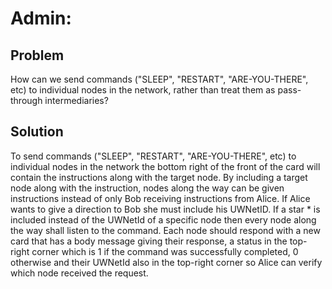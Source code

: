 # Admin:
## Problem
How can we send commands ("SLEEP", "RESTART", "ARE-YOU-THERE", etc) to individual nodes in the network, rather than treat them as pass-through intermediaries?
## Solution
To send commands ("SLEEP", "RESTART", "ARE-YOU-THERE", etc) to individual nodes in the network the bottom right of the front of the card will contain the instructions along with the target node. By including a target node along with the instruction, nodes along the way can be given instructions instead of only Bob receiving instructions from Alice. If Alice wants to give a direction to Bob she must include his UWNetID. If a star * is included instead of the UWNetId of a specific node then every node along the way shall listen to the command. Each node should respond with a new card that has a body message giving their response, a status in the top-right corner which is 1 if the command was successfully completed, 0 otherwise and their UWNetId also in the top-right corner so Alice can verify which node received the request.
